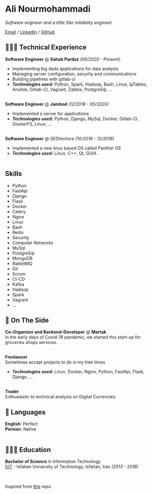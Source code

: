 # Ali Nourmohammadi
_Software engineer and a little Site reliability engineer._<br>

[Email](mailto:nourmohammadialin@gmail.com) / [LinkedIn](https://www.linkedin.com/in/ali-nourmohammadi-4b127290/) / [GitHub](https://github.com/n01-1/) 

## 👩🏼‍💻 Technical Experience

**Software Engineer** @ **Sahab Pardaz** _(06/2020 - Present)_ <br>
  - Implementing big dada applications for data analysis
  - Managing server configuration, security and communications
  - Building pipelines with gitlab-ci
  - **_Technologies used:_** Python, Spark, Hadoop, Bash, Linux, IpTables, Ansible, Gitlab-CI, Vagrant, Zabbix, PostgreSql, ...
<br><br>

**Software Engineer** @ **Jambod** _(12/2018 - 05/2020)_ <br>
  - Implemented a server for applications
  - **_Technologies used:_** Python, Django, MySql, Docker, Gitlab-CI, GlusterFS, Linux, ...
<br><br>

**Software Engineer** @ SEDVenture _(10/2018 - 12/2018)_ <br>
  - Implemented a new linux based OS called Panther OS
  - **_Technologies used:_** Linux, C++, Qt, GUIX.
    <br><br>

## Skills

- Python
- FastApi
- Django
- Flask
- Docker
- Celery
- Nginx
- Linux
- Bash
- Redis
- Security
- Computer Networks
- MySql
- PostgreSql
- MongoDB
- RabbitMQ
- Git
- Scrum
- CI-CD
- Kafka
- Hadoop
- Spark
- Vagrant
- ...

## 📌 On The Side

**Co-Organizer and Backend-Developer** @ **Martak** <br>
In the early days of Covid-19 pandemic, we started this start-up for groceries shops services.
  <br><br>

**Freelancer** <br>
Sometimes accept projects to do in my free times
- **_Technologies used:_** Linux, Docker, Nginx, Python, FastApi, Flask, Django, ...
  <br><br>
  
 **Trader** <br>
 Enthusiastic to technical analysis on Digital Currencies. 
  
## 💬 Languages

**English**: Perfect<br>
**Persian**: Native
<br><br>

## 👩🏼‍🎓 Education

**Bachelor of Science** in Information Technology<br>
[IUT](http://english.iut.ac.ir/) - Isfahan University of Technology, Isfahan, Iran _(2013 - 2018)_

<br><br>
Inspired from [this](https://github.com/carolstran/cv) repo.
